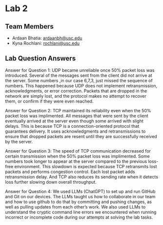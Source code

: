 # Lab 2

## Team Members
- Ardaan Bhatia: ardaanbh@usc.edu
- Kyna Rochlani: rochlani@usc.edu

## Lab Question Answers

Answer for Question 1: 
UDP became unreliable once 50% packet loss was introduced. Several of the messages sent from the client did not arrive at the server. Some numbers ,in our case 6,7,3, just missed the sequence of numbers. This happened because UDP does not implement retransmission, acknowledgments, or error correction. Packets that are dropped in the network are simply lost, and the protocol makes no attempt to recover them, or confirm if they were even reached.

Answer for Question 2:
TCP maintained its reliability even when the 50% packet loss was implimented. All messages that were sent by the client eventually arrived at the server even though some arrived with slight delays. This is because TCP is a connection-oriented protocol that guarantees delivery. It uses acknowledgments and retransmissions to ensure that dropped packets are resent until they are successfully received by the server.

Answer for Question 3:
The speed of TCP communication decreased for certain transmission when the 50% packet loss was implimented. Some numbers took longer to appear at the server compared to the previous loss-free environment. This slowdown is expected because TCP retransmits lost packets and performs congestion control. Each lost packet adds retransmission delay. And TCP also reduces its sending rate when it detects loss further slowing down overall throughput.

Answer for Question 4:
We used LLMs (ChatGPT) to set up and run GitHub and Git on our devices. The LLMs taught us how to collaborate in our team and how to use github to do that by committing and pushing changes, as well as pulling updates from each other’s work. We also used LLMs to understand the cryptic command line errors we encountered when running incorrect or incomplete code during our attempts at solving the lab tasks.